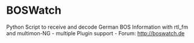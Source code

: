 # BOSWatch

Python Script to receive and decode German BOS Information with rtl_fm and multimon-NG - multiple Plugin support - Forum: http://boswatch.de